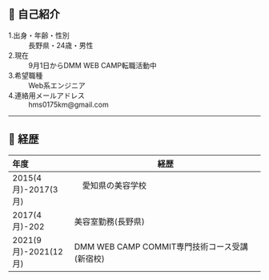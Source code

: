 ## 👤 自己紹介
 <dl>
  <dt>1.出身・年齢・性別</dt>
   <dd>長野県・24歳・男性</dd>
  <dt>2.現在</dt>
   <dd>9月1日からDMM WEB CAMP転職活動中</dd>
  <dt>3.希望職種</dt>
   <dd>Web系エンジニア</dd>
  <dt>4.連絡用メールアドレス</dt>
   <dd>hms0175km@gmail.com</dd>
</dl>

--------------------------------------------------------------------------
## 📄 経歴
 
 |        年度        |                  経歴                  |
 |:-------------------|---------------------------------------|
 | 2015(4月)-2017(3月)|              　愛知県の美容学校 　　　　　　　　　　　　　　　　　　　　　　|
 |      2017(4月)-202 |              美容室勤務(長野県)          |
 |2021(9月)-2021(12月)|DMM WEB CAMP COMMIT専門技術コース受講(新宿校)|
 
<!--
**siyo0715/siyo0715** is a ✨ _special_ ✨ repository because its `README.md` (this file) appears on your GitHub profile.

Here are some ideas to get you started:

- 🔭 I’m currently working on ...
- 🌱 I’m currently learning ...
- 👯 I’m looking to collaborate on ...
- 🤔 I’m looking for help with ...
- 💬 Ask me about ...
- 📫 How to reach me: ...
- 😄 Pronouns: ...
- ⚡ Fun fact: ...
-->
